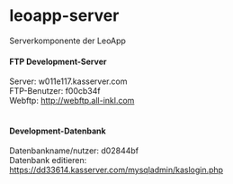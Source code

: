 # leoapp-server
Serverkomponente der LeoApp

#### FTP Development-Server
Server: w011e117.kasserver.com<br/>
FTP-Benutzer: f00cb34f<br/>
Webftp: http://webftp.all-inkl.com<br/>
<br/>

#### Development-Datenbank
Datenbankname/nutzer: d02844bf<br/>
Datenbank editieren: https://dd33614.kasserver.com/mysqladmin/kaslogin.php<br/>
